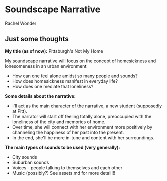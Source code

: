 # Soundscape Narrative
Rachel Wonder

## Just some thoughts
**My title (as of now):** Pittsburgh's Not My Home

My soundscape narrative will focus on the concept of homesickness and lonesomeness in an urban environment: 
* How can one feel alone amidst so many people and sounds? 
* How does homesickness manifest in everyday life? 
* How does one mediate that loneliness? 

**Some details about the narrative:**
* I'll act as the main character of the narrative, a new student (supposedly at Pitt).
* The narrator will start off feeling totally alone, preoccupied with the loneliness of the city and memories of home. 
* Over time, she will connect with her environment more positively by channeling the happiness of her past into the present. 
* In the end, she'll be more in-tune and content with her surroundings. 

**The main types of sounds to be used (very generally):**
* City sounds
* Suburban sounds
* Voices - people talking to themselves and each other
* Music (possibly?)
See assets.md for more detail!!!

